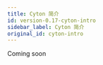 ```yaml
---
title: Cyton 简介
id: version-0.17-cyton-intro
sidebar_label: Cyton 简介
original_id: cyton-intro
---
```


Coming soon